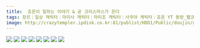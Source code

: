 ```yaml
---
title:  죠온이 일하는 이야기 & 곧 크리스마스가 온다
tags: 장르：일상 캐릭터：마리사 캐릭터：마미조 캐릭터：사쿠야 캐릭터：죠온 YT 동방_웹코믹
image: http://crazytempler.ipdisk.co.kr:81/publist/HDD1/Public/doujin/ghap/5448/001.jpg
---
```

<img src="http://crazytempler.ipdisk.co.kr:81/publist/HDD1/Public/doujin/ghap/5448/001.jpg">
<img src="http://crazytempler.ipdisk.co.kr:81/publist/HDD1/Public/doujin/ghap/5448/002.jpg">
<img src="http://crazytempler.ipdisk.co.kr:81/publist/HDD1/Public/doujin/ghap/5448/003.jpg">
<img src="http://crazytempler.ipdisk.co.kr:81/publist/HDD1/Public/doujin/ghap/5448/004.jpg">
<img src="http://crazytempler.ipdisk.co.kr:81/publist/HDD1/Public/doujin/ghap/5448/005.jpg">
<img src="http://crazytempler.ipdisk.co.kr:81/publist/HDD1/Public/doujin/ghap/5448/006.jpg">
<img src="http://crazytempler.ipdisk.co.kr:81/publist/HDD1/Public/doujin/ghap/5448/007.jpg">
<img src="http://crazytempler.ipdisk.co.kr:81/publist/HDD1/Public/doujin/ghap/5448/008.jpg">
